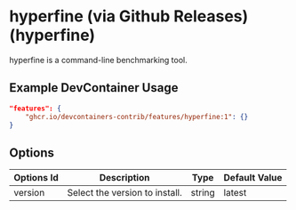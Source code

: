 
# hyperfine (via Github Releases) (hyperfine)

hyperfine is a command-line benchmarking tool.

## Example DevContainer Usage

```json
"features": {
    "ghcr.io/devcontainers-contrib/features/hyperfine:1": {}
}
```

## Options

| Options Id | Description | Type | Default Value |
|-----|-----|-----|-----|
| version | Select the version to install. | string | latest |


